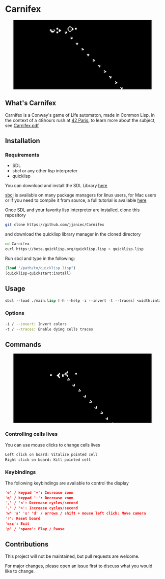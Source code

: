 # Carnifex

<p align="center">
<img src="imgs/1.gif">
</p>

## What's Carnifex

Carnifex is a Conway's game of Life automaton, made in Common Lisp, in the context of a 48hours rush at [42 Paris](https://42.fr), to learn more about the subject, see [Carnifex.pdf](https://github.com/jjaniec/Carniflex/blob/master/Carniflex.pdf)

## Installation

### Requirements
* SDL
* sbcl or any other lisp interpreter
* quicklisp

You can download and install the SDL Library [here](https://www.libsdl.org/download-2.0.php)

[sbcl](http://www.sbcl.org/) is available on many package managers for linux users, for Mac users or if you need to compile it from source, a full tutorial is available [here](http://www.sbcl.org/getting.html) 

Once SDL and your favority lisp interpreter are installed, clone this repository
```bash
git clone https://github.com/jjaniec/Carnifex
```

and download the quicklisp library manager in the cloned directory

```bash
cd Carnifex
curl https://beta.quicklisp.org/quicklisp.lisp > quicklisp.lisp
```

Run sbcl and type in the following:
```cl
(load "/path/to/quicklisp.lisp")
(quicklisp-quickstart:install)
```

## Usage

```cl
sbcl --load ./main.lisp [-h --help -i --invert -t --traces] <width:int> <height:int>
```

### Options

```bash
-i / --invert: Invert colors
-t / --traces: Enable dying cells traces
```

## Commands

<p align="center">
<img src="imgs/2.gif">
</p>

### Controlling cells lives

You can use mouse clicks to change cells lives

```bash
Left click on board: Vitalize pointed cell
Right click on board: Kill pointed cell
```

### Keybindings

The following keybindings are available to control the display

```json
'e' / keypad '+': Increase zoom
'q' / keypad '-': Decrease zoom
',' / '<': Decrease cycles/second
'.' / '>': Increase cycles/second
'w' 'a' 's' 'd' / arrows / shift + mouse left click: Move camera
'r': Reset board
'esc': Exit
'p' / 'space': Play / Pause 
```

## Contributions

This project will not be maintained, but pull requests are welcome.

For major changes, please open an issue first to discuss what you would like to change.
